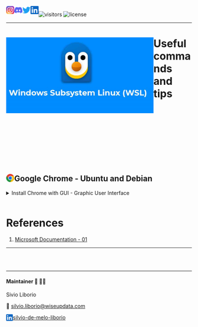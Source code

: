 <a href="https://github.com/wiseupdata/wsl-latest">
  <img align="left" alt="Wise Up Data's Instagram" width="22px" src="https://raw.githubusercontent.com/wiseupdata/wsl-latest/main/assets/instagram.png" />   
</a> 
<a href="https://github.com/wiseupdata/wsl-latest">
  <img align="left" alt="wise Up Data's Discord" width="22px" src="https://raw.githubusercontent.com/wiseupdata/wsl-latest/main/assets/discord.svg" />
</a>
<a href="https://github.com/wiseupdata/wsl-latest">
  <img align="left" alt="wise Up Data | Twitter" width="22px" src="https://raw.githubusercontent.com/wiseupdata/wsl-latest/main/assets/twitter.svg" />
</a>
<a href="https://github.com/wiseupdata/wsl-latest">
  <img align="left" alt="wise Up Data's LinkedIN" width="22px" src="https://raw.githubusercontent.com/wiseupdata/wsl-latest/main/assets/linkedin.svg" />


</a>

![visitors](https://visitor-badge.glitch.me/badge?page_id=wiseupdata.wsl-latest&left_color=green&right_color=black)
![license](https://img.shields.io/github/license/wiseupdata/wsl-latest)

---

<a name="readme-top"></a>

<h1>
<img align="left" alt="DP-203" src="https://raw.githubusercontent.com/wiseupdata/wsl-latest/main/assets/20230402_120516_image.png" width="400" />

# Useful commands and tips

</h1>

<br>
<br>
<br>
<br>
<br>
<br>
<br>
<br>
<br>

## Google Chrome - Ubuntu and Debian <img align="left" alt="wise Up Data | CHrome" width="22px" src="https://raw.githubusercontent.com/wiseupdata/wsl-latest/main/assets/chrome.png" />

<details>
<summary>
    Install Chrome with GUI - Graphic User Interface 
</summary>

### Update the wsl

> run the command as powershell adm.

```
wsl --update
wsl --shutdown
```

### Let's install the Chrome 🚀️

> update your distr

```
sudo apt update
```

> install - Run the following commands one by one.

```
cd /tmp
sudo wget https://dl.google.com/linux/direct/google-chrome-stable_current_amd64.deb
```

> Ignore errors messages in next step, just run!

```
sudo dpkg -i google-chrome-stable_current_amd64.deb
```

> keep the installation

```
sudo apt install --fix-broken -y
sudo dpkg -i google-chrome-stable_current_amd64.deb
```

### lauch and have fun! ❤️

```
google-chrome
```


<div align="center">
  <video src="https://raw.githubusercontent.com/wiseupdata/wsl-latest/main/assets/myvideo.mp4" width=400/>
<div/>



> launch without blocking the terminal
```
nohup google-chrome www.google.com > /dev/null &
```

> let's create a shorcut!
```
cp ~/.bashrc ~/.bashrc-backup
echo "alias google='nohup google-chrome www.google.com > /dev/null &'" >> ~/.bashrc
source ~/.bashrc
```

> test it!
```
google
```

</details>

<br>

# References

1. [Microsoft Documentation - 01](https://learn.microsoft.com/en-us/windows/wsl/tutorials/gui-apps)

---

<br>
<br>




---

#### Maintainer 🤗 👨‍💻

Sivio Liborio

📧 silvio.liborio@wiseupdata.com

<a href="https://www.linkedin.com/in/silvio-de-melo-liborio">silvio-de-melo-liborio <img align="left" alt="LinkedIN" width="18px" src="https://raw.githubusercontent.com/wiseupdata/wsl-latest/main/assets/linkedin.svg" />
</a>

